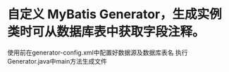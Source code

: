 # 自定义 MyBatis Generator，生成实例类时可从数据库表中获取字段注释。
使用前在generator-config.xml中配置好数据源<jdbcConnection>及数据库表名<table>
执行Generator.java中main方法生成文件

